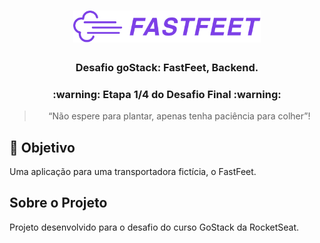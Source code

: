 <h1 align="center">
  <img alt="Fastfeet" title="Fastfeet" src=".github/logo.png" width="300px" />
</h1>

<h3 align="center">
Desafio goStack: FastFeet, Backend.
</h3>

<h3 align="center">
:warning: Etapa 1/4 do Desafio Final :warning:
</h3>

<blockquote align="center">
“Não espere para plantar, apenas tenha paciência para colher”!
</blockquote>

## :rocket: Objetivo

<p>
Uma aplicação para uma transportadora fictícia, o FastFeet.
</p>

## Sobre o Projeto

Projeto desenvolvido para o desafio do curso GoStack da RocketSeat.

